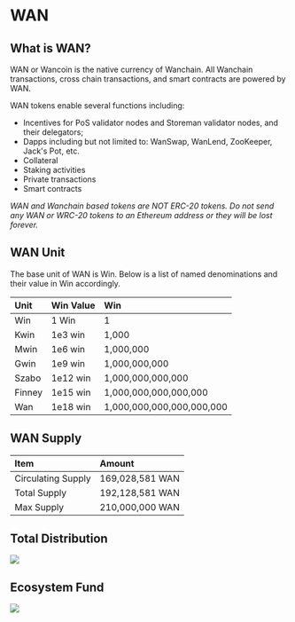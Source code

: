 # WAN

## What is WAN?

WAN or Wancoin is the native currency of Wanchain. All Wanchain transactions, cross chain transactions, and smart contracts are powered by WAN. 

WAN tokens enable several functions including:

- Incentives for PoS validator nodes and Storeman validator nodes, and their delegators;
- Dapps including but not limited to: WanSwap, WanLend, ZooKeeper, Jack's Pot, etc.
- Collateral
- Staking activities
- Private transactions
- Smart contracts

*WAN and Wanchain based tokens are NOT ERC-20 tokens. Do not send any WAN or WRC-20 tokens to an Ethereum address or they will be lost forever.*

## WAN Unit

The base unit of WAN is Win. Below is a list of named denominations and their value in Win accordingly.

| **Unit**  |**Win Value**   |**Win** | 
|:---|:---|:---|
| Win |  1 Win |  1 |   
|  Kwin | 1e3 win  | 1,000  |   
|  Mwin | 1e6 win  |  1,000,000 |   
| Gwin  |1e9 win|1,000,000,000|   
|Szabo|1e12 win|1,000,000,000,000|   
|Finney|1e15 win|1,000,000,000,000,000|   
|Wan|1e18 win|1,000,000,000,000,000,000|

## WAN Supply

| **Item**  |**Amount**   |
|:---|:---|
|Circulating Supply| 169,028,581 WAN|   
|Total Supply|192,128,581 WAN|   
|Max Supply|210,000,000 WAN| 

## Total Distribution
![](media/totaldistribution.png)

## Ecosystem Fund
![](media/distribution.png)
